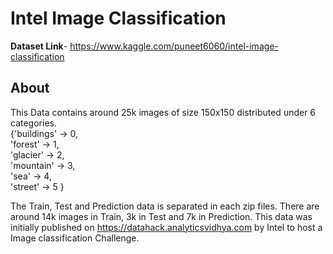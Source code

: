 # Intel Image Classification

**Dataset Link**- https://www.kaggle.com/puneet6060/intel-image-classification

## About
This Data contains around 25k images of size 150x150 distributed under 6 categories.<br>
{'buildings' -> 0, <br>
'forest' -> 1,<br>
'glacier' -> 2,<br>
'mountain' -> 3,<br>
'sea' -> 4,<br>
'street' -> 5 }

The Train, Test and Prediction data is separated in each zip files. There are around 14k images in Train, 3k in Test and 7k in Prediction.
This data was initially published on https://datahack.analyticsvidhya.com by Intel to host a Image classification Challenge.


